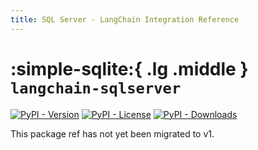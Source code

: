 ```yaml
---
title: SQL Server - LangChain Integration Reference
---
```


# :simple-sqlite:{ .lg .middle } `langchain-sqlserver`

[![PyPI - Version](https://img.shields.io/pypi/v/langchain-sqlserver?label=%20)](https://pypi.org/project/langchain-sqlserver/#history)
[![PyPI - License](https://img.shields.io/pypi/l/langchain-sqlserver)](https://opensource.org/licenses/MIT)
[![PyPI - Downloads](https://img.shields.io/pepy/dt/langchain-sqlserver)](https://pypistats.org/packages/langchain-sqlserver)

This package ref has not yet been migrated to v1.
